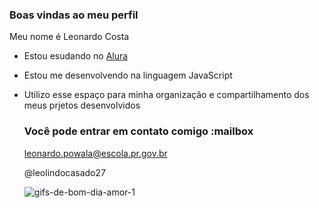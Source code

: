 ### Boas vindas ao meu perfil

 Meu nome é Leonardo Costa

  - Estou esudando no [Alura](https://cursos.alura.com.br/dashboard)
  - Estou me desenvolvendo na linguagem JavaScript
  - Utilizo esse espaço para minha organização e compartilhamento dos meus prjetos desenvolvidos

    ### Você pode entrar em contato comigo :mailbox

    leonardo.powala@escola.pr.gov.br

    @leolindocasado27

    ![gifs-de-bom-dia-amor-1](https://github.com/Leolindocasado27/Leolindocasado27/assets/144119006/037b8549-6115-4663-94f7-1680119816fe)
